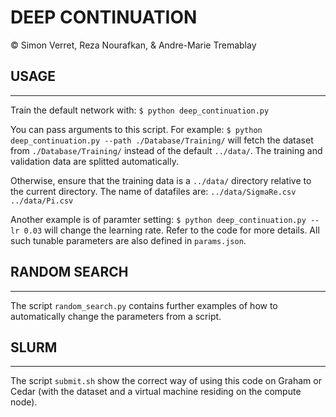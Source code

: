 # DEEP CONTINUATION
© Simon Verret,
Reza Nourafkan,
& Andre-Marie Tremablay

## USAGE
---

Train the default network with:
`$ python deep_continuation.py`

You can pass arguments to this script. For example:
`$ python deep_continuation.py --path ./Database/Training/` 
will fetch the dataset from `./Database/Training/` instead of the default `../data/`. The training and validation data are splitted automatically.

Otherwise, ensure that the training data is a `../data/` directory relative to the current directory. The name of datafiles are:
`../data/SigmaRe.csv`
`../data/Pi.csv`

Another example is of paramter setting:
`$ python deep_continuation.py --lr 0.03` 
will change the learning rate. Refer to the code for more details. All such tunable parameters are also defined in `params.json`.

## RANDOM SEARCH
---
The script `random_search.py` contains further examples of how to automatically change the parameters from a script.

## SLURM
---
The script `submit.sh` show the correct way of using this code on Graham or Cedar (with the dataset and a virtual machine residing on the compute node).

